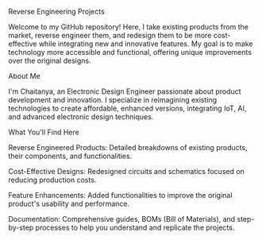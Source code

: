Reverse Engineering Projects

Welcome to my GitHub repository! Here, I take existing products from the market, reverse engineer them, and redesign them to be more cost-effective while integrating new and innovative features. My goal is to make technology more accessible and functional, offering unique improvements over the original designs.

About Me

I'm Chaitanya, an Electronic Design Engineer passionate about product development and innovation. I specialize in reimagining existing technologies to create affordable, enhanced versions, integrating IoT, AI, and advanced electronic design techniques.

What You'll Find Here

Reverse Engineered Products: Detailed breakdowns of existing products, their components, and functionalities.

Cost-Effective Designs: Redesigned circuits and schematics focused on reducing production costs.

Feature Enhancements: Added functionalities to improve the original product's usability and performance.

Documentation: Comprehensive guides, BOMs (Bill of Materials), and step-by-step processes to help you understand and replicate the projects.

